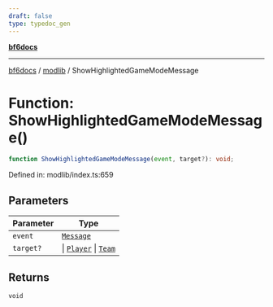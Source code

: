 ```yaml
---
draft: false
type: typedoc_gen
---
```


[**bf6docs**](../../_index.md)

***

[bf6docs](../../_index.md) / [modlib](../_index.md) / ShowHighlightedGameModeMessage

# Function: ShowHighlightedGameModeMessage()

```ts
function ShowHighlightedGameModeMessage(event, target?): void;
```

Defined in: modlib/index.ts:659

## Parameters

| Parameter | Type |
| ------ | ------ |
| `event` | [`Message`](../../mod/mod/Message/_index.md) |
| `target?` | \| [`Player`](../../mod/mod/Player/_index.md) \| [`Team`](../../mod/mod/Team/_index.md) |

## Returns

`void`
